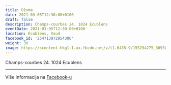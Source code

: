 ```yaml
---
title: Džuma
date: 2021-03-05T12:30:00+0100
draft: false
description: Champs-courbes 24. 1024 Ecublens
eventDate: 2021-03-05T12:30:00+0100
location: Écublens, Vaud
facebook_id: '254713972954306'
weight: 30
image: https://scontent-hkg1-1.xx.fbcdn.net/v/t1.6435-9/155294275_3695079563921169_4909597834044538694_n.jpg?_nc_cat=101&ccb=1-7&_nc_sid=9e60e4&_nc_ohc=n0Fe3788-pcQ7kNvwHMT7Ns&_nc_oc=Adm4AUm2JnSAQuj8zXpnUs2T-JvnZz9swDGRLE2E2-lq9F3D2F6PTzLSTqhSfPBMKvA&_nc_zt=23&_nc_ht=scontent-hkg1-1.xx&edm=ABTKTjYEAAAA&_nc_gid=88FBp0UdesbZQcI88fgdxg&oh=00_AfKYe_y5pIUvQycrTv7jjHne1CpxpN2ErOATh7ktkQlkPA&oe=6850C25B
---
```


Champs-courbes 24. 1024 Ecublens

---

Više informacija na [Facebook-u](https://facebook.com/events/254713972954306)